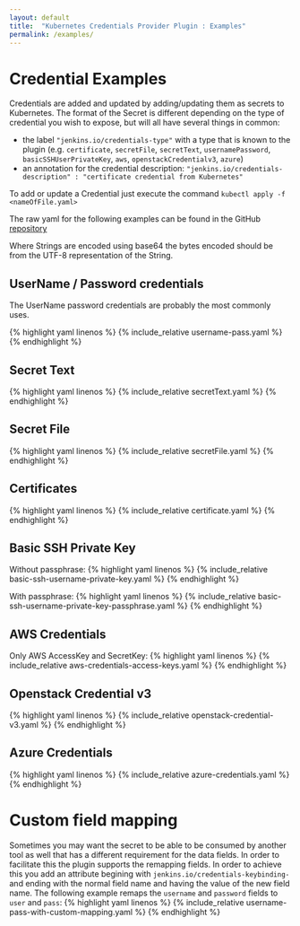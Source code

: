```yaml
---
layout: default
title:  "Kubernetes Credentials Provider Plugin : Examples"
permalink: /examples/
---
```


# Credential Examples

Credentials are added and updated by adding/updating them as secrets to Kubernetes.
The format of the Secret is different depending on the type of credential you wish to expose, but will all have several things in common:

- the label  `"jenkins.io/credentials-type"` with a type that is known to the plugin (e.g. `certificate`, `secretFile`, `secretText`, `usernamePassword`, `basicSSHUserPrivateKey`, `aws`, `openstackCredentialv3`, `azure`)
- an annotation for the credential description: `"jenkins.io/credentials-description" : "certificate credential from Kubernetes"`

To add or update a Credential just execute the command `kubectl apply -f <nameOfFile.yaml>`

The raw yaml for the following examples can be found in the GitHub [repository](https://github.com/jenkinsci/kubernetes-credentials-provider-plugin/tree/master/docs/examples)

Where Strings are encoded using base64 the bytes encoded should be from the UTF-8 representation of the String.

## UserName / Password credentials

The UserName password credentials are probably the most commonly uses.

{% highlight yaml linenos %}
{% include_relative username-pass.yaml %}
{% endhighlight %}

## Secret Text

{% highlight yaml linenos %}
{% include_relative secretText.yaml %}
{% endhighlight %}

## Secret File

{% highlight yaml linenos %}
{% include_relative secretFile.yaml %}
{% endhighlight %}

## Certificates

{% highlight yaml linenos %}
{% include_relative certificate.yaml %}
{% endhighlight %}

## Basic SSH Private Key

Without passphrase:
{% highlight yaml linenos %}
{% include_relative basic-ssh-username-private-key.yaml %}
{% endhighlight %}

With passphrase:
{% highlight yaml linenos %}
{% include_relative basic-ssh-username-private-key-passphrase.yaml %}
{% endhighlight %}

## AWS Credentials

Only AWS AccessKey and SecretKey:
{% highlight yaml linenos %}
{% include_relative aws-credentials-access-keys.yaml %}
{% endhighlight %}

## Openstack Credential v3

{% highlight yaml linenos %}
{% include_relative openstack-credential-v3.yaml %}
{% endhighlight %}

## Azure Credentials

{% highlight yaml linenos %}
{% include_relative azure-credentials.yaml %}
{% endhighlight %}

# Custom field mapping

Sometimes you may want the secret to be able to be consumed by another tool as well that has a different requirement for the data fields.
In order to facilitate this the plugin supports the remapping fields.
In order to achieve this you add an attribute begining with `jenkins.io/credentials-keybinding-` and ending with the normal field name and having the value of the new field name.
The following example remaps the `username` and `password` fields to `user` and `pass`:
{% highlight yaml linenos %}
{% include_relative username-pass-with-custom-mapping.yaml %}
{% endhighlight %}
